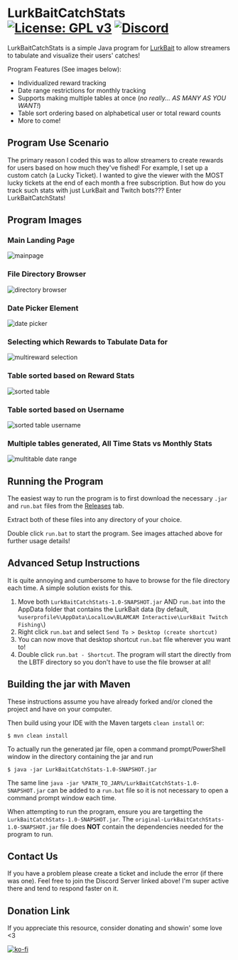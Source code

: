 # LurkBaitCatchStats [![License: GPL v3](https://img.shields.io/badge/License-GPLv3-blue.svg)](https://www.gnu.org/licenses/gpl-3.0) [![Discord](https://img.shields.io/discord/418432278113550337.svg?logo=discord&logoWidth=18&colorB=7289DA)](https://discordapp.com/invite/eHBxk5q)
LurkBaitCatchStats is a simple Java program for [LurkBait](https://store.steampowered.com/app/2767520/LurkBait_Twitch_Fishing/) to allow streamers to tabulate and visualize their users' catches!

Program Features (See images below):
- Individualized reward tracking
- Date range restrictions for monthly tracking
- Supports making multiple tables at once (*no really... AS MANY AS YOU WANT!*)
- Table sort ordering based on alphabetical user or total reward counts
- More to come!

## Program Use Scenario
The primary reason I coded this was to allow streamers to create rewards for users based on how much they've fished! For example, I set up a custom catch (a Lucky Ticket). I wanted to give the viewer with the MOST lucky tickets at the end of each month a free subscription. But how do you track such stats with just LurkBait and Twitch bots??? Enter LurkBaitCatchStats!

## Program Images

### Main Landing Page
![mainpage](https://github.com/CoolLord22/LurkBaitCatchStats/assets/16751239/1494b731-91fe-4f22-aeb1-e179eeb58532)
### File Directory Browser
![directory browser](https://github.com/CoolLord22/LurkBaitCatchStats/assets/16751239/86d8f979-a3e5-4039-8ef7-79c040ccfe47)
### Date Picker Element
![date picker](https://github.com/CoolLord22/LurkBaitCatchStats/assets/16751239/b9d2ea14-5ee7-429a-ac09-c1d6448f7825)
### Selecting which Rewards to Tabulate Data for
![multireward selection](https://github.com/CoolLord22/LurkBaitCatchStats/assets/16751239/f528ad10-838c-448d-be54-5d722693825d)
### Table sorted based on Reward Stats
![sorted table](https://github.com/CoolLord22/LurkBaitCatchStats/assets/16751239/58968a67-1541-431b-a590-62a388ae1a91)
### Table sorted based on Username
![sorted table username](https://github.com/CoolLord22/LurkBaitCatchStats/assets/16751239/62573600-793f-467d-abd8-1aa5e3bced25)
### Multiple tables generated, All Time Stats vs Monthly Stats
![multitable date range](https://github.com/CoolLord22/LurkBaitCatchStats/assets/16751239/a4260985-14d3-4f86-a5c0-e54003d865e7)


## Running the Program
The easiest way to run the program is to first download the necessary `.jar` and `run.bat` files from the [Releases](https://github.com/CoolLord22/LurkBaitCatchStats/releases) tab.

Extract both of these files into any directory of your choice. 

Double click `run.bat` to start the program. See images attached above for further usage details!

## Advanced Setup Instructions
It is quite annoying and cumbersome to have to browse for the file directory each time. A simple solution exists for this.

1. Move both `LurkBaitCatchStats-1.0-SNAPSHOT.jar` AND `run.bat` into the AppData folder that contains the LurkBait data (by default, `%userprofile%\AppData\LocalLow\BLAMCAM Interactive\LurkBait Twitch Fishing\`)
2. Right click `run.bat` and select `Send To > Desktop (create shortcut)`
3. You can now move that desktop shortcut `run.bat` file wherever you want to!
4. Double click `run.bat - Shortcut`. The program will start the directly from the LBTF directory so you don't have to use the file browser at all!

## Building the jar with Maven
These instructions assume you have already forked and/or cloned the project and have on your computer.

Then build using your IDE with the Maven targets `clean install` or:

    $ mvn clean install

To actually run the generated jar file, open a command prompt/PowerShell window in the directory containing the jar and run

    $ java -jar LurkBaitCatchStats-1.0-SNAPSHOT.jar

The same line `java -jar %PATH_TO_JAR%/LurkBaitCatchStats-1.0-SNAPSHOT.jar` can be added to a `run.bat` file so it is not necessary to open a command prompt window each time.

When attempting to run the program, ensure you are targetting the `LurkBaitCatchStats-1.0-SNAPSHOT.jar`. The `original-LurkBaitCatchStats-1.0-SNAPSHOT.jar` file does **NOT** contain the dependencies needed for the program to run.

## Contact Us
If you have a problem please create a ticket and include the error (if there was one). Feel free to join the Discord Server linked above! I'm super active there and tend to respond faster on it.

## Donation Link
If you appreciate this resource, consider donating and showin' some love <3 

[![ko-fi](https://www.ko-fi.com/img/githubbutton_sm.svg)](https://ko-fi.com/O4O425D12)
